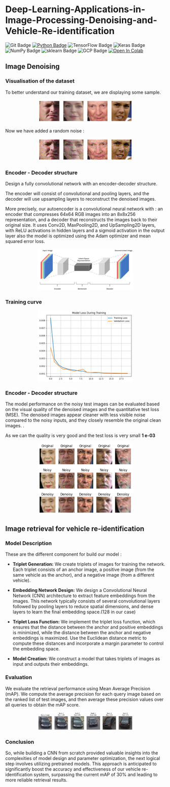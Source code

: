 # Deep-Learning-Applications-in-Image-Processing-Denoising-and-Vehicle-Re-identification
![Git Badge](https://img.shields.io/badge/-Git-blue?style=flat&logo=Git&logoColor=white)
[![Python Badge](https://img.shields.io/badge/-Python-blue?style=flat&logo=Python&logoColor=white)](https://www.python.org)
![TensorFlow Badge](https://img.shields.io/badge/-TensorFlow-blue?style=flat&logo=TensorFlow&logoColor=white)
![Keras Badge](https://img.shields.io/badge/-Keras-blue?style=flat&logo=Keras&logoColor=white)
![NumPy Badge](https://img.shields.io/badge/-NumPy-blue?style=flat&logo=NumPy&logoColor=white)
![sklearn Badge](https://img.shields.io/badge/-sklearn-blue?style=flat&logo=scikitlearn&logoColor=white)
![GCP Badge](https://img.shields.io/badge/-GCP-blue?style=flat&logo=googlecloud&logoColor=white)
[![Open In Colab](https://colab.research.google.com/assets/colab-badge.svg)](https://colab.research.google.com/drive/1eQZ96dTk6Q9DHhtXyC9PQJqW2aZGP7aH?usp=sharing)

## Image Denoising

### Visualisation of the dataset

To better understand our training dataset, we are displaying some sample.

<p align="center">
  <img src="image/original.png" alt="train" width="300"/>
</p>

Now we have added a random noise :
<p align="center">
  <img src="image/adding_noise.png" alt="train" width="300"/>
</p>

### Encoder - Decoder structure

Design a fully convolutional network with an encoder-decoder structure.

The encoder will consist of convolutional and pooling layers, and the decoder will use upsampling layers to reconstruct the denoised images.

More precisely, our autoencoder is a convolutional neural network with : an encoder that compresses 64x64 RGB images into an 8x8x256 representation, and a decoder that reconstructs the images back to their original size. It uses Conv2D, MaxPooling2D, and UpSampling2D layers, with ReLU activations in hidden layers and a sigmoid activation in the output layer also the model is optimized using the Adam optimizer and mean squared error loss.

<p align="center">
  <img src="image/autoencoder.png" alt="train" width="300"/>
</p>


### Training curve

<p align="center">
  <img src="image/training_curve.png" alt="train" width="300"/>
</p>


### Encoder - Decoder structure

The model performance on the noisy test images can be evaluated based on the visual quality of the denoised images and the quantitative test loss (MSE). The denoised images appear cleaner with less visible noise compared to the noisy inputs, and they closely resemble the original clean images. .

As we can the quality is very good and the test loss is very small **1 e-03**

<p align="center">
  <img src="image/result.png" alt="train" width="300"/>
</p>

## Image retrieval for vehicle re-identification


### Model Description 
These are the different component for build our model :

- **Triplet Generation:** We create triplets of images for training the network. Each triplet consists of an anchor image, a positive image (from the same vehicle as the anchor), and a negative image (from a different vehicle).

- **Embedding Network Design:** We design a Convolutional Neural Network (CNN) architecture to extract feature embeddings from the images. This network typically consists of several convolutional layers followed by pooling layers to reduce spatial dimensions, and dense layers to learn the final embedding space.(128 in our case)

- **Triplet Loss Function:** We implement the triplet loss function, which ensures that the distance between the anchor and positive embeddings is minimized, while the distance between the anchor and negative embeddings is maximized. Use the Euclidean distance metric to compute these distances and incorporate a margin parameter to control the embedding space.

- **Model Creation:** We construct a model that takes triplets of images as input and outputs their embeddings.


### Evaluation 
We evaluate the retrieval performance using Mean Average Precision (mAP). We compute the average precision for each query image based on the ranked list of test images, and then average these precision values over all queries to obtain the mAP score.
<p align="center">
  <img src="image/retrieval.png" alt="train" width="300"/>
</p>

### Conclusion

So, while building a CNN from scratch provided valuable insights into the complexities of model design and parameter optimization, the next logical step involves utilizing pretrained models. This approach is anticipated to significantly boost the accuracy and effectiveness of our vehicle re-identification system, surpassing the current mAP of 30% and leading to more reliable retrieval results.
